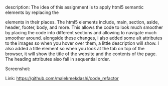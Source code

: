 description: 
The idea of this assignment is to apply html5 semantic elements by replacing the <div> elements in their places. The html5 elements include, main, section, aside, header, footer, body, and more. This allows the code to look much smoother by placing the code into different sections and allowing to navigate much smoother around. alongside these changes, i also added some alt attributes to the images so when you hover over them, a little description will show. I also added a title element so when you look at the tab on top of the browser, it will show the title of the website and the contents of the page. The heading attributes also fall in sequential order.

Screenshot:

Link: https://github.com/malekmekdashi/code_refactor
